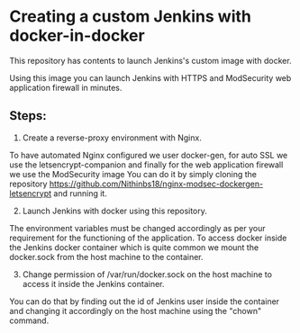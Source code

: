 # Creating a custom Jenkins with docker-in-docker

This repository has contents to launch Jenkins's custom image with docker.

Using this image you can launch Jenkins with HTTPS and ModSecurity web application firewall in minutes.

## Steps:

1. Create a reverse-proxy environment with Nginx.

To have automated Nginx configured we user docker-gen, for auto SSL we use the letsencrypt-companion and finally for the web application firewall we use the ModSecurity image
You can do it by simply cloning the repository https://github.com/Nithinbs18/nginx-modsec-dockergen-letsencrypt and running it.

2. Launch Jenkins with docker using this repository.

The environment variables must be changed accordingly as per your requirement for the functioning of the application.
To access docker inside the Jenkins docker container which is quite common we mount the docker.sock from the host machine to the container.

3. Change permission of /var/run/docker.sock on the host machine to access it inside the Jenkins container.

You can do that by finding out the id of Jenkins user inside the container and changing it accordingly on the host machine using the "chown" command.

